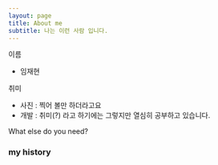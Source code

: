```yaml
---
layout: page
title: About me
subtitle: 나는 이런 사람 입니다.
---
```


이름
- 임재현

취미
- 사진 : 찍어 볼만 하더라고요
- 개발 : 취미(?) 라고 하기에는 그렇지만 열심히 공부하고 있습니다.

What else do you need?

### my history
